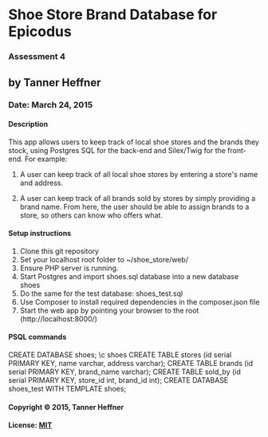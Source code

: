 # Shoe Store Brand Database for Epicodus
### Assessment 4
## by Tanner Heffner
### Date: March 24, 2015
#### Description
This app allows users to keep track of local shoe stores and the brands they stock, using Postgres SQL for the back-end and Silex/Twig for the front-end.  For example:

1. A user can keep track of all local shoe stores by entering a store's name and address.

2. A user can keep track of all brands sold by stores by simply providing a brand name. From here, the user should be able to assign brands to a store, so others can know who offers what.

#### Setup instructions
1. Clone this git repository
2. Set your localhost root folder to ~/shoe_store/web/
3. Ensure PHP server is running.
4. Start Postgres and import shoes.sql database into a new database shoes
5. Do the same for the test database: shoes_test.sql
6. Use Composer to install required dependencies in the composer.json file
7. Start the web app by pointing your browser to the root (http://localhost:8000/)


#### PSQL commands
CREATE DATABASE shoes;
\c shoes
CREATE TABLE stores (id serial PRIMARY KEY, name varchar, address varchar);
CREATE TABLE brands (id serial PRIMARY KEY, brand_name varchar);
CREATE TABLE sold_by (id serial PRIMARY KEY, store_id int, brand_id int);
CREATE DATABASE shoes_test WITH TEMPLATE shoes;

#### Copyright © 2015, Tanner Heffner

#### License: [MIT](https://github.com/twbs/bootstrap/blob/master/LICENSE)  
